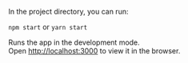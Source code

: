 
In the project directory, you can run:

`npm start` or  `yarn start`

Runs the app in the development mode.<br>
Open [http://localhost:3000](http://localhost:3000) to view it in the browser.

